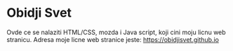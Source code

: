 # Obidji Svet

Ovde ce se nalaziti HTML/CSS, mozda i Java script, koji cini moju licnu web stranicu.
Adresa moje licne web stranice jeste:
https://obidjisvet.github.io

